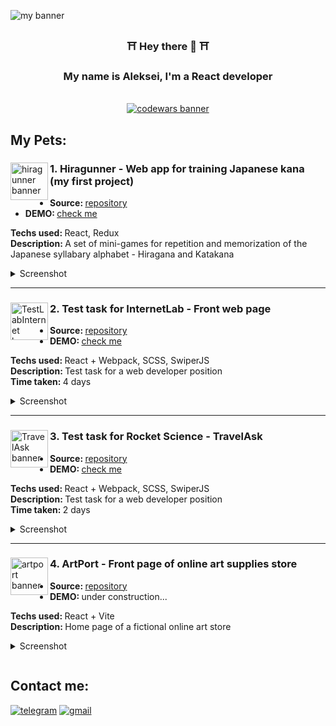 <picture><img  alt='my banner' src='https://github.com/ViVolf/ViVolf/assets/57603649/5ea9efc5-a1ce-47ba-be78-d848e771899e'></picture>

<h3 align='center'>⛩ Hey there 👋 ⛩</h3>

<h3 align='center'>My name is Aleksei, I'm a React developer</h3>

<br>

<div align='center'>
  <a href='https://www.codewars.com/users/ViVolf'>
    <img alt='codewars banner' src='https://www.codewars.com/users/ViVolf/badges/large'></img>
  </a>
</div>

## My Pets:
<div>
  <picture><img width='60' align='left' alt='hiragunner banner' src='https://github.com/ViVolf/ViVolf/assets/57603649/45c5bc88-b7c9-4cd8-8695-f66e6ea53fb0'></img></picture>
  <h3><strong>1. Hiragunner - Web app for training Japanese kana (my first project)</strong></h3>
  <ul>
    <li><strong>Source: </strong><a href='https://github.com/ViVolf/hiragunner'>repository</a></li>
    <li><strong>DEMO: </strong><a href='https://vivolf.github.io/hiragunner/'>check me</a></li>
  </ul>
  <p>
    <strong>Techs used: </strong>React, Redux
    <br>
    <strong>Description: </strong>A set of mini-games for repetition and memorization of the Japanese syllabary alphabet - Hiragana and Katakana
  </p>
  <details>
    <summary>Screenshot</summary>
    <picture><img width='800' alt='hiragunner screenshot' src='https://github.com/ViVolf/ViVolf/assets/57603649/db6586c6-8869-4f1d-a960-7018fcb11fa7'></img></picture>
  </details>
</div>

___
<div>
   <picture><img width='60' align='left' alt='TestLabInternet banner' src='https://github.com/user-attachments/assets/fa79c49b-429d-4e80-8155-fc12ae5010a2'></img></picture>
  <h3><strong>2. Test task for InternetLab - Front web page</strong></h3>
  <ul>
    <li><strong>Source: </strong><a href='https://github.com/ViVolf/TestLabInternet'>repository</a></li>
    <li><strong>DEMO: </strong><a href='https://vivolf.github.io/TestLabInternet/'>check me</a></li>
  </ul>
  <p>
    <strong>Techs used: </strong>React + Webpack, SCSS, SwiperJS
    <br>
    <strong>Description: </strong>Test task for a web developer position
    <br>
    <strong>Time taken: </strong>4 days
  </p>
  <details>
    <summary>Screenshot</summary>
    <picture><img width='800' alt='TestLabInternet screenshot' src='https://github.com/user-attachments/assets/84ef9e92-ac2c-4f89-8fbc-31e083b65ea5'></img></picture>
  </details>
</div>

___
<div>
   <picture><img width='60' align='left' alt='TravelAsk banner' src='https://github.com/user-attachments/assets/4fb458c9-da9a-46a3-9c1f-65d3feca9d7f'></img></picture>
  <h3><strong>3. Test task for Rocket Science - TravelAsk</strong></h3>
  <ul>
    <li><strong>Source: </strong><a href='https://github.com/ViVolf/TravelAsk'>repository</a></li>
    <li><strong>DEMO: </strong><a href='https://vivolf.github.io/TravelAsk/'>check me</a></li>
  </ul>
  <p>
    <strong>Techs used: </strong>React + Webpack, SCSS, SwiperJS
    <br>
    <strong>Description: </strong>Test task for a web developer position
    <br>
    <strong>Time taken: </strong>2 days
  </p>
  <details>
    <summary>Screenshot</summary>
    <picture><img width='800' alt='TravelAsk screenshot' src='https://github.com/user-attachments/assets/33ceeb4f-bd33-4650-a008-1f822b6be03b'></img></picture>
  </details>
</div>

___
<div>
   <picture><img width='60' align='left' alt='artport banner' src='https://github.com/ViVolf/ViVolf/assets/57603649/444f2e19-d303-4e2d-86d4-710e3455f507'></img></picture>
  <h3><strong>4. ArtPort - Front page of online art supplies store</strong></h3>
  <ul>
    <li><strong>Source: </strong><a href='https://github.com/ViVolf/art-port'>repository</a></li>
    <li><strong>DEMO: </strong>under construction...</li>
  </ul>
  <p>
    <strong>Techs used: </strong>React + Vite
    <br>
    <strong>Description: </strong>Home page of a fictional online art store
  </p>
  <details>
    <summary>Screenshot</summary>
    <picture><img width='800' alt='artport screenshot' src='https://github.com/ViVolf/ViVolf/assets/57603649/efe9c5e3-c983-421d-8cb4-2d80f1acf9c7'></img></picture>
  </details>
</div>


[![]()]()

## Contact me:
[![telegram](https://img.shields.io/badge/Telegram-2CA5E0?style=for-the-badge&logo=telegram&logoColor=white)](https://t.me/vivolfi)
[![gmail](https://img.shields.io/badge/Gmail-D14836?style=for-the-badge&logo=gmail&logoColor=white)](mailto:grid.aleksei@gmail.com)
